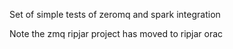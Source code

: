 Set of simple tests of zeromq and spark integration

Note the zmq ripjar project has moved to ripjar orac
